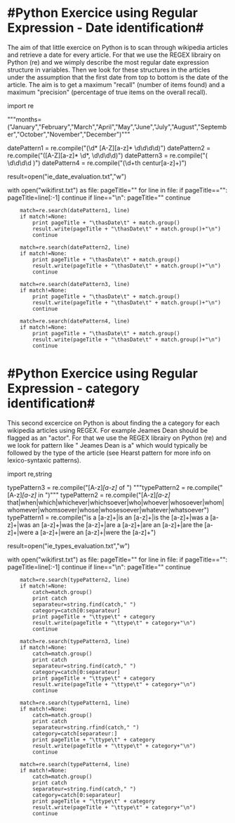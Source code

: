 #Python Exercice using Regular Expression - Date identification#
==================================================================

The aim of that little exercice on Python is to scan through wikipedia articles and retrieve a date for every article. For that we use the REGEX librairy on Python (re) and we wimply describe the most regular date expression structure in variables. Then we look for these structures in the articles under the assumption that the first date from top to bottom is the date of the article. The aim is to get a maximum "recall" (number of items found) and a maximum "precision" (percentage of true items on the overall recall). 

import re

"""months=("January","February","March","April","May","June","July","August","September","October","November","December")"""

datePattern1 = re.compile("(\d* [A-Z][a-z]* \d\d\d\d)")
datePattern2 = re.compile("([A-Z][a-z]* \d*, \d\d\d\d)")
datePattern3 = re.compile("( \d\d\d\d )")
datePattern4 = re.compile("(\d+th centur[a-z]+)")

result=open("ie_date_evaluation.txt","w")

with open("wikifirst.txt") as file:
    pageTitle=""
    for line in file:
        if pageTitle=="":
            pageTitle=line[:-1]
            continue
        if line=="\n":
            pageTitle=""
            continue
        
        match=re.search(datePattern1, line)
        if match!=None:
            print pageTitle + "\thasDate\t" + match.group()
            result.write(pageTitle + "\thasDate\t" + match.group()+"\n")
            continue
            
        match=re.search(datePattern2, line)
        if match!=None:
            print pageTitle + "\thasDate\t" + match.group()
            result.write(pageTitle + "\thasDate\t" + match.group()+"\n")
            continue

        match=re.search(datePattern3, line)
        if match!=None:
            print pageTitle + "\thasDate\t" + match.group()
            result.write(pageTitle + "\thasDate\t" + match.group()+"\n")
            continue

        match=re.search(datePattern4, line)
        if match!=None:
            print pageTitle + "\thasDate\t" + match.group()
            result.write(pageTitle + "\thasDate\t" + match.group()+"\n")
            continue
#Python Exercice using Regular Expression - category identification#
======================================================================

This second excercice on Python is about finding the a category for each wikipedia articles using REGEX. For example Jeames Dean should be flagged as an "actor". For that we use the REGEX librairy on Python (re) and we look for pattern like " Jeames Dean is a" which would typically be followed by the type of the article (see Hearst pattern for more info on lexico-syntaxic patterns).

import re,string

typePattern3 = re.compile("[A-z]*[a-z]* of ")
"""typePattern2 = re.compile("[A-z]*[a-z]* in ")"""
typePattern2 = re.compile("[A-z]*[a-z]* that|when|which|whichever|whichsoever|who|whoever|whosoever|whom|whomever|whomsoever|whose|whosesoever|whatever|whatsoever")
typePattern1 = re.compile("is a [a-z]+|is an [a-z]+|is the [a-z]+|was a [a-z]+|was an [a-z]+|was the [a-z]+|are a [a-z]+|are an [a-z]+|are the [a-z]+|were a [a-z]+|were an [a-z]+|were the [a-z]+")


result=open("ie_types_evaluation.txt","w")

with open("wikifirst.txt") as file:
    pageTitle=""
    for line in file:
        if pageTitle=="":
            pageTitle=line[:-1]
            continue
        if line=="\n":
            pageTitle=""
            continue
        
        match=re.search(typePattern2, line)
        if match!=None:
            catch=match.group()
            print catch
            separateur=string.find(catch," ")
            category=catch[0:separateur]
            print pageTitle + "\ttype\t" + category
            result.write(pageTitle + "\ttype\t" + category+"\n")
            continue
        
        match=re.search(typePattern3, line)
        if match!=None:
            catch=match.group()
            print catch
            separateur=string.find(catch," ")
            category=catch[0:separateur]
            print pageTitle + "\ttype\t" + category
            result.write(pageTitle + "\ttype\t" + category+"\n")
            continue

        match=re.search(typePattern1, line)
        if match!=None:
            catch=match.group()
            print catch
            separateur=string.rfind(catch," ")
            category=catch[separateur:]
            print pageTitle + "\ttype\t" + category
            result.write(pageTitle + "\ttype\t" + category+"\n")
            continue
        
        match=re.search(typePattern4, line)
        if match!=None:
            catch=match.group()
            print catch
            separateur=string.find(catch," ")
            category=catch[0:separateur]
            print pageTitle + "\ttype\t" + category
            result.write(pageTitle + "\ttype\t" + category+"\n")
            continue
